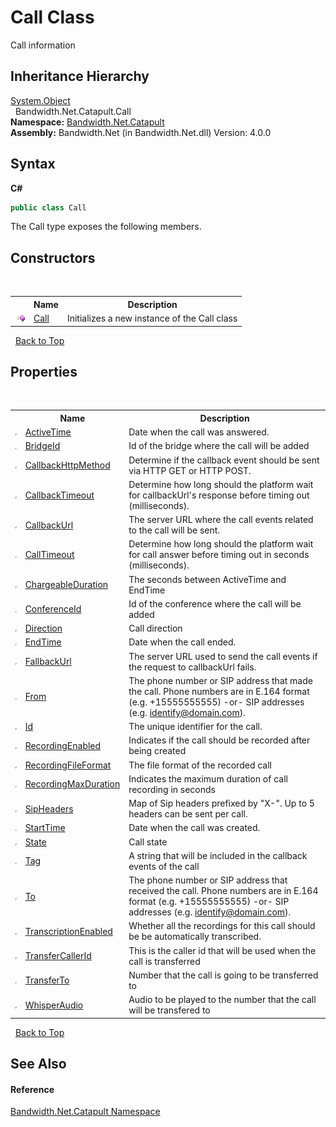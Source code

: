 ﻿# Call Class
 

Call information


## Inheritance Hierarchy
<a href="http://msdn2.microsoft.com/en-us/library/e5kfa45b" target="_blank">System.Object</a><br />&nbsp;&nbsp;Bandwidth.Net.Catapult.Call<br />
**Namespace:**&nbsp;<a href ="N_Bandwidth_Net_Catapult.md">Bandwidth.Net.Catapult</a><br />**Assembly:**&nbsp;Bandwidth.Net (in Bandwidth.Net.dll) Version: 4.0.0

## Syntax

**C#**<br />
``` C#
public class Call
```

The Call type exposes the following members.


## Constructors
&nbsp;<table><tr><th></th><th>Name</th><th>Description</th></tr><tr><td>![Public method](media/pubmethod.gif "Public method")</td><td><a href ="M_Bandwidth_Net_Catapult_Call__ctor.md">Call</a></td><td>
Initializes a new instance of the Call class</td></tr></table>&nbsp;
<a href="#call-class">Back to Top</a>

## Properties
&nbsp;<table><tr><th></th><th>Name</th><th>Description</th></tr><tr><td>![Public property](media/pubproperty.gif "Public property")</td><td><a href ="P_Bandwidth_Net_Catapult_Call_ActiveTime.md">ActiveTime</a></td><td>
Date when the call was answered.</td></tr><tr><td>![Public property](media/pubproperty.gif "Public property")</td><td><a href ="P_Bandwidth_Net_Catapult_Call_BridgeId.md">BridgeId</a></td><td>
Id of the bridge where the call will be added</td></tr><tr><td>![Public property](media/pubproperty.gif "Public property")</td><td><a href ="P_Bandwidth_Net_Catapult_Call_CallbackHttpMethod.md">CallbackHttpMethod</a></td><td>
Determine if the callback event should be sent via HTTP GET or HTTP POST.</td></tr><tr><td>![Public property](media/pubproperty.gif "Public property")</td><td><a href ="P_Bandwidth_Net_Catapult_Call_CallbackTimeout.md">CallbackTimeout</a></td><td>
Determine how long should the platform wait for callbackUrl's response before timing out (milliseconds).</td></tr><tr><td>![Public property](media/pubproperty.gif "Public property")</td><td><a href ="P_Bandwidth_Net_Catapult_Call_CallbackUrl.md">CallbackUrl</a></td><td>
The server URL where the call events related to the call will be sent.</td></tr><tr><td>![Public property](media/pubproperty.gif "Public property")</td><td><a href ="P_Bandwidth_Net_Catapult_Call_CallTimeout.md">CallTimeout</a></td><td>
Determine how long should the platform wait for call answer before timing out in seconds (milliseconds).</td></tr><tr><td>![Public property](media/pubproperty.gif "Public property")</td><td><a href ="P_Bandwidth_Net_Catapult_Call_ChargeableDuration.md">ChargeableDuration</a></td><td>
The seconds between ActiveTime and EndTime</td></tr><tr><td>![Public property](media/pubproperty.gif "Public property")</td><td><a href ="P_Bandwidth_Net_Catapult_Call_ConferenceId.md">ConferenceId</a></td><td>
Id of the conference where the call will be added</td></tr><tr><td>![Public property](media/pubproperty.gif "Public property")</td><td><a href ="P_Bandwidth_Net_Catapult_Call_Direction.md">Direction</a></td><td>
Call direction</td></tr><tr><td>![Public property](media/pubproperty.gif "Public property")</td><td><a href ="P_Bandwidth_Net_Catapult_Call_EndTime.md">EndTime</a></td><td>
Date when the call ended.</td></tr><tr><td>![Public property](media/pubproperty.gif "Public property")</td><td><a href ="P_Bandwidth_Net_Catapult_Call_FallbackUrl.md">FallbackUrl</a></td><td>
The server URL used to send the call events if the request to callbackUrl fails.</td></tr><tr><td>![Public property](media/pubproperty.gif "Public property")</td><td><a href ="P_Bandwidth_Net_Catapult_Call_From.md">From</a></td><td>
The phone number or SIP address that made the call. Phone numbers are in E.164 format (e.g. +15555555555) -or- SIP addresses (e.g. identify@domain.com).</td></tr><tr><td>![Public property](media/pubproperty.gif "Public property")</td><td><a href ="P_Bandwidth_Net_Catapult_Call_Id.md">Id</a></td><td>
The unique identifier for the call.</td></tr><tr><td>![Public property](media/pubproperty.gif "Public property")</td><td><a href ="P_Bandwidth_Net_Catapult_Call_RecordingEnabled.md">RecordingEnabled</a></td><td>
Indicates if the call should be recorded after being created</td></tr><tr><td>![Public property](media/pubproperty.gif "Public property")</td><td><a href ="P_Bandwidth_Net_Catapult_Call_RecordingFileFormat.md">RecordingFileFormat</a></td><td>
The file format of the recorded call</td></tr><tr><td>![Public property](media/pubproperty.gif "Public property")</td><td><a href ="P_Bandwidth_Net_Catapult_Call_RecordingMaxDuration.md">RecordingMaxDuration</a></td><td>
Indicates the maximum duration of call recording in seconds</td></tr><tr><td>![Public property](media/pubproperty.gif "Public property")</td><td><a href ="P_Bandwidth_Net_Catapult_Call_SipHeaders.md">SipHeaders</a></td><td>
Map of Sip headers prefixed by "X-". Up to 5 headers can be sent per call.</td></tr><tr><td>![Public property](media/pubproperty.gif "Public property")</td><td><a href ="P_Bandwidth_Net_Catapult_Call_StartTime.md">StartTime</a></td><td>
Date when the call was created.</td></tr><tr><td>![Public property](media/pubproperty.gif "Public property")</td><td><a href ="P_Bandwidth_Net_Catapult_Call_State.md">State</a></td><td>
Call state</td></tr><tr><td>![Public property](media/pubproperty.gif "Public property")</td><td><a href ="P_Bandwidth_Net_Catapult_Call_Tag.md">Tag</a></td><td>
A string that will be included in the callback events of the call</td></tr><tr><td>![Public property](media/pubproperty.gif "Public property")</td><td><a href ="P_Bandwidth_Net_Catapult_Call_To.md">To</a></td><td>
The phone number or SIP address that received the call. Phone numbers are in E.164 format (e.g. +15555555555) -or- SIP addresses (e.g. identify@domain.com).</td></tr><tr><td>![Public property](media/pubproperty.gif "Public property")</td><td><a href ="P_Bandwidth_Net_Catapult_Call_TranscriptionEnabled.md">TranscriptionEnabled</a></td><td>
Whether all the recordings for this call should be be automatically transcribed.</td></tr><tr><td>![Public property](media/pubproperty.gif "Public property")</td><td><a href ="P_Bandwidth_Net_Catapult_Call_TransferCallerId.md">TransferCallerId</a></td><td>
This is the caller id that will be used when the call is transferred</td></tr><tr><td>![Public property](media/pubproperty.gif "Public property")</td><td><a href ="P_Bandwidth_Net_Catapult_Call_TransferTo.md">TransferTo</a></td><td>
Number that the call is going to be transferred to</td></tr><tr><td>![Public property](media/pubproperty.gif "Public property")</td><td><a href ="P_Bandwidth_Net_Catapult_Call_WhisperAudio.md">WhisperAudio</a></td><td>
Audio to be played to the number that the call will be transfered to</td></tr></table>&nbsp;
<a href="#call-class">Back to Top</a>

## See Also


#### Reference
<a href ="N_Bandwidth_Net_Catapult.md">Bandwidth.Net.Catapult Namespace</a><br />